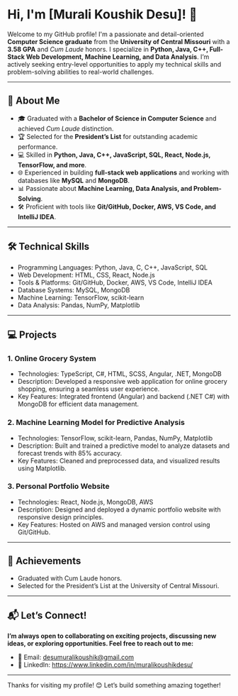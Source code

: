 # Hi, I'm [Murali Koushik Desu]! 👋  

Welcome to my GitHub profile! I'm a passionate and detail-oriented **Computer Science graduate** from the **University of Central Missouri** with a **3.58 GPA** and *Cum Laude* honors. I specialize in **Python, Java, C++, Full-Stack Web Development, Machine Learning, and Data Analysis**. I’m actively seeking entry-level opportunities to apply my technical skills and problem-solving abilities to real-world challenges.  

---

## 🚀 **About Me**  
- 🎓 Graduated with a **Bachelor of Science in Computer Science** and achieved *Cum Laude* distinction.  
- 🏆 Selected for the **President’s List** for outstanding academic performance.  
- 💻 Skilled in **Python, Java, C++, JavaScript, SQL, React, Node.js, TensorFlow, and more**.  
- 🌐 Experienced in building **full-stack web applications** and working with databases like **MySQL** and **MongoDB**.  
- 📊 Passionate about **Machine Learning, Data Analysis, and Problem-Solving**.  
- 🛠️ Proficient with tools like **Git/GitHub, Docker, AWS, VS Code, and IntelliJ IDEA**.  

---

## 🛠️ **Technical Skills**  
- Programming Languages: Python, Java, C, C++, JavaScript, SQL
- Web Development: HTML, CSS, React, Node.js
- Tools & Platforms: Git/GitHub, Docker, AWS, VS Code, IntelliJ IDEA
- Database Systems: MySQL, MongoDB
- Machine Learning: TensorFlow, scikit-learn
- Data Analysis: Pandas, NumPy, Matplotlib

---

## 💻 **Projects**  

### 1. **Online Grocery System**  
- Technologies: TypeScript, C#, HTML, SCSS, Angular, .NET, MongoDB
- Description: Developed a responsive web application for online grocery shopping, ensuring a seamless user experience.
- Key Features: Integrated frontend (Angular) and backend (.NET C#) with MongoDB for efficient data management.

### 2. **Machine Learning Model for Predictive Analysis**
- Technologies: TensorFlow, scikit-learn, Pandas, NumPy, Matplotlib
- Description: Built and trained a predictive model to analyze datasets and forecast trends with 85% accuracy.
- Key Features: Cleaned and preprocessed data, and visualized results using Matplotlib.

### 3. **Personal Portfolio Website**
- Technologies: React, Node.js, MongoDB, AWS
- Description: Designed and deployed a dynamic portfolio website with responsive design principles.
- Key Features: Hosted on AWS and managed version control using Git/GitHub.

---

## 🏅 **Achievements**

- Graduated with Cum Laude honors.
- Selected for the President’s List at the University of Central Missouri.

---

## 📬 Let’s Connect!
**I’m always open to collaborating on exciting projects, discussing new ideas, or exploring opportunities. Feel free to reach out to me:**
- 📧 Email: desumuralikoushik@gmail.com
- 💼 LinkedIn: https://www.linkedin.com/in/muralikoushikdesu/

---

Thanks for visiting my profile! 😊
Let’s build something amazing together!
